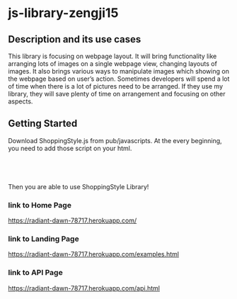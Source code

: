 # js-library-zengji15

## Description and its use cases
This library is focusing on webpage layout. It will bring functionality like arranging lots of images on a single webpage view, changing layouts of images. It also brings various ways to manipulate images which showing on the webpage based on user’s action. Sometimes developers will spend a lot of time when there is a lot of pictures need to be arranged. If they use my library, they will save plenty of time on arrangement and focusing on other aspects. 

## Getting Started
Download ShoppingStyle.js from pub/javascripts. At the every beginning, you need to add those script on your html.

<code>
	<script src="https://ajax.googleapis.com/ajax/libs/jquery/3.5.1/jquery.min.js"></script>
	<script type="text/javascript" src="<folder containing ShoppingStyle.js>/ShoppingStyle.js"></script>
</code>

Then you are able to use ShoppingStyle Library!

### link to Home Page
https://radiant-dawn-78717.herokuapp.com/

### link to Landing Page
https://radiant-dawn-78717.herokuapp.com/examples.html

### link to API Page
https://radiant-dawn-78717.herokuapp.com/api.html
